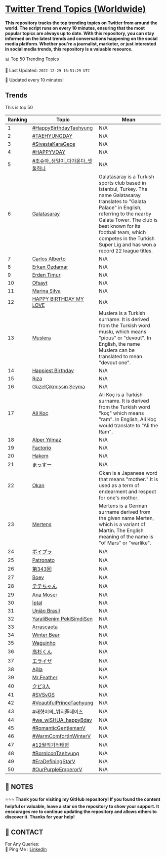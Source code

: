 [Twitter Trend Topics (Worldwide)](https://github.com/ErcinDedeoglu/Twitter-Trend-Topics)
==========

**This repository tracks the top trending topics on Twitter from around the world. 
The script runs on every 10 minutes, ensuring that the most popular topics are always up to date. 
With this repository, you can stay informed on the latest trends and conversations happening on the social media platform. 
Whether you're a journalist, marketer, or just interested in social media trends, this repository is a valuable resource.**


📊 Top 50 Trending Topics

📆 Last Updated: `2022-12-29 16:51:29 UTC`

🔧 Updated every 10 minutes!


## Trends

This is top 50

| Ranking | Topic | Mean |
| ------- | ------------ | ------------ |
| 1 | [#HappyBirthdayTaehyung](http://twitter.com/search?q=%23HappyBirthdayTaehyung) | N/A |
| 2 | [#TAEHYUNGDAY](http://twitter.com/search?q=%23TAEHYUNGDAY) | N/A |
| 3 | [#SivastaKaraGece](http://twitter.com/search?q=%23SivastaKaraGece) | N/A |
| 4 | [#HAPPYVDAY](http://twitter.com/search?q=%23HAPPYVDAY) | N/A |
| 5 | [#조슈아_생일이_다가온다_셋둘하나](http://twitter.com/search?q=%23%ec%a1%b0%ec%8a%88%ec%95%84_%ec%83%9d%ec%9d%bc%ec%9d%b4_%eb%8b%a4%ea%b0%80%ec%98%a8%eb%8b%a4_%ec%85%8b%eb%91%98%ed%95%98%eb%82%98) | N/A |
| 6 | [Galatasaray](http://twitter.com/search?q=Galatasaray) | Galatasaray is a Turkish sports club based in Istanbul, Turkey. The name Galatasaray translates to "Galata Palace" in English, referring to the nearby Galata Tower. The club is best known for its football team, which competes in the Turkish Super Lig and has won a record 22 league titles. |
| 7 | [Carlos Alberto](http://twitter.com/search?q=Carlos+Alberto) | N/A |
| 8 | [Erkan Özdamar](http://twitter.com/search?q=Erkan+%c3%96zdamar) | N/A |
| 9 | [Erden Timur](http://twitter.com/search?q=Erden+Timur) | N/A |
| 10 | [Ofsayt](http://twitter.com/search?q=Ofsayt) | N/A |
| 11 | [Marina Silva](http://twitter.com/search?q=Marina+Silva) | N/A |
| 12 | [HAPPY BIRTHDAY MY LOVE](http://twitter.com/search?q=HAPPY+BIRTHDAY+MY+LOVE) | N/A |
| 13 | [Muslera](http://twitter.com/search?q=Muslera) | Muslera is a Turkish surname. It is derived from the Turkish word muslu, which means "pious" or "devout". In English, the name Muslera can be translated to mean "devout one". |
| 14 | [Happiest Birthday](http://twitter.com/search?q=Happiest+Birthday) | N/A |
| 15 | [Rıza](http://twitter.com/search?q=R%c4%b1za) | N/A |
| 16 | [GüzelÇıkmışsın Şeyma](http://twitter.com/search?q=G%c3%bczel%c3%87%c4%b1km%c4%b1%c5%9fs%c4%b1n+%c5%9eeyma) | N/A |
| 17 | [Ali Koç](http://twitter.com/search?q=Ali+Ko%c3%a7) | Ali Koç is a Turkish surname. It is derived from the Turkish word "koç" which means "ram". In English, Ali Koç would translate to "Ali the Ram". |
| 18 | [Alper Yılmaz](http://twitter.com/search?q=Alper+Y%c4%b1lmaz) | N/A |
| 19 | [Factorio](http://twitter.com/search?q=Factorio) | N/A |
| 20 | [Hakem](http://twitter.com/search?q=Hakem) | N/A |
| 21 | [まっすー](http://twitter.com/search?q=%e3%81%be%e3%81%a3%e3%81%99%e3%83%bc) | N/A |
| 22 | [Okan](http://twitter.com/search?q=Okan) | Okan is a Japanese word that means "mother." It is used as a term of endearment and respect for one's mother. |
| 23 | [Mertens](http://twitter.com/search?q=Mertens) | Mertens is a German surname derived from the given name Merten, which is a variant of Martin. The English meaning of the name is "of Mars" or "warlike". |
| 24 | [ボイプラ](http://twitter.com/search?q=%e3%83%9c%e3%82%a4%e3%83%97%e3%83%a9) | N/A |
| 25 | [Patronato](http://twitter.com/search?q=Patronato) | N/A |
| 26 | [第343回](http://twitter.com/search?q=%e7%ac%ac343%e5%9b%9e) | N/A |
| 27 | [Boey](http://twitter.com/search?q=Boey) | N/A |
| 28 | [テテちゃん](http://twitter.com/search?q=%e3%83%86%e3%83%86%e3%81%a1%e3%82%83%e3%82%93) | N/A |
| 29 | [Ana Moser](http://twitter.com/search?q=Ana+Moser) | N/A |
| 30 | [İptal](http://twitter.com/search?q=%c4%b0ptal) | N/A |
| 31 | [União Brasil](http://twitter.com/search?q=Uni%c3%a3o+Brasil) | N/A |
| 32 | [YaraliBenim PekiSimdiSen](http://twitter.com/search?q=YaraliBenim+PekiSimdiSen) | N/A |
| 33 | [Arrascaeta](http://twitter.com/search?q=Arrascaeta) | N/A |
| 34 | [Winter Bear](http://twitter.com/search?q=Winter+Bear) | N/A |
| 35 | [Waguinho](http://twitter.com/search?q=Waguinho) | N/A |
| 36 | [高杉くん](http://twitter.com/search?q=%e9%ab%98%e6%9d%89%e3%81%8f%e3%82%93) | N/A |
| 37 | [エライザ](http://twitter.com/search?q=%e3%82%a8%e3%83%a9%e3%82%a4%e3%82%b6) | N/A |
| 38 | [Ağla](http://twitter.com/search?q=A%c4%9fla) | N/A |
| 39 | [Mr.Feather](http://twitter.com/search?q=Mr.Feather) | N/A |
| 40 | [クビ3人](http://twitter.com/search?q=%e3%82%af%e3%83%933%e4%ba%ba) | N/A |
| 41 | [#SVSvGS](http://twitter.com/search?q=%23SVSvGS) | N/A |
| 42 | [#VeautifulPrinceTaehyung](http://twitter.com/search?q=%23VeautifulPrinceTaehyung) | N/A |
| 43 | [#태형이의_뷔티풀데이즈](http://twitter.com/search?q=%23%ed%83%9c%ed%98%95%ec%9d%b4%ec%9d%98_%eb%b7%94%ed%8b%b0%ed%92%80%eb%8d%b0%ec%9d%b4%ec%a6%88) | N/A |
| 44 | [#we_wiSHUA_happyBday](http://twitter.com/search?q=%23we_wiSHUA_happyBday) | N/A |
| 45 | [#RomanticGentlemanV](http://twitter.com/search?q=%23RomanticGentlemanV) | N/A |
| 46 | [#WarmComfortInWinterV](http://twitter.com/search?q=%23WarmComfortInWinterV) | N/A |
| 47 | [#12월의기적태형](http://twitter.com/search?q=%2312%ec%9b%94%ec%9d%98%ea%b8%b0%ec%a0%81%ed%83%9c%ed%98%95) | N/A |
| 48 | [#BornIconTaehyung](http://twitter.com/search?q=%23BornIconTaehyung) | N/A |
| 49 | [#EraDefiningStarV](http://twitter.com/search?q=%23EraDefiningStarV) | N/A |
| 50 | [#OurPurpleEmperorV](http://twitter.com/search?q=%23OurPurpleEmperorV) | N/A |




## 📝 NOTES

⭐⭐⭐ **Thank you for visiting my GitHub repository! If you found the content helpful or valuable, leave a star on the repository to show your support. It encourages me to continue updating the repository and allows others to discover it. Thanks for your help!**

## 📨 CONTACT

 For Any Queries:  
            🏓 Ping Me : [LinkedIn](https://www.linkedin.com/in/ercindedeoglu/)